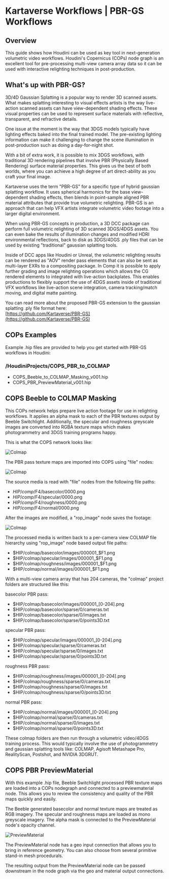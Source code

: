 # Kartaverse Workflows | PBR-GS Workflows

## Overview

This guide shows how Houdini can be used as key tool in next-generation volumetric video workflows. Houdini's Copernicus (COPs) node graph is an excellent tool for pre-processing multi-view camera array data so it can be used with interactive relighting techniques in post-production.

## What's up with PBR-GS?

3D/4D Gaussian Splatting is a popular way to render 3D scanned assets. What makes splatting interesting to visual effects artists is the way live-action scanned assets can have view-dependent shading effects. These visual properties can be used to represent surface materials with reflective, transparent, and refractive details.

One issue at the moment is the way that 3DGS models typically have lighting effects baked into the final trained model. The pre-existing lighting information can make it challenging to change the scene illumination in post-production such as doing a day-for-night shot.

With a bit of extra work, it is possible to mix 3DGS workflows, with traditional 3D rendering pipelines that involve PBR (Physically Based Rendering) surface material properties. This gives us the best of both worlds, where you can achieve a high degree of art direct-ability as you craft your final image.

Kartaverse uses the term "PBR-GS" for a specific type of hybrid gaussian splatting workflow. It uses spherical harmonics for the base view-dependent shading effects, then blends in point-sample aligned PBR material attributes that provide true volumetric relighting. PBR-GS is an approach that can help VFX artists integrate volumetric video footage into a larger digital environment.

When using PBR-GS concepts in production, a 3D DCC package can perform full volumetric relighting of 3D scanned 3DGS/4DGS assets. You can even bake the results of illumination changes and modified HDRI environmental reflections, back to disk as 3DGS/4DGS .ply files that can be used by existing "traditional" gaussian splatting tools.

Inside of DCC apps like Houdini or Unreal, the  volumetric relighting results can be rendered as "AOV" render pass elements that can also be sent as multi-layer EXRs to a compositing package. In Comp it is possible to apply further grading and image relighting operations which allows the CG rendered elements to integrated with live-action backplates. This enables productions to flexibly support the use of 4DGS assets inside of traditional VFX workflows like live-action scene integration, camera tracking/match moving, and digital matte painting.

You can read more about the proposed PBR-GS extension to the gaussian splatting .ply file format here:  
[https://github.com/Kartaverse/PBR-GS](https://github.com/Kartaverse/PBR-GS)

## COPs Examples

Example .hip files are provided to help you get started with PBR-GS workflows in Houdini:

### /HoudiniProjects/COPS_PBR_to_COLMAP

- COPS_Beeble_to_COLMAP_Masking_v001.hip
- COPS_PBR_PreviewMaterial_v001.hip

## COPS Beeble to COLMAP Masking

This COPs network helps prepare live action footage for use in relighting workflows. It applies an alpha mask to each of the PBR textures output by Beeble Switchlight. Additionally, the specular and roughness greyscale images are converted into RGBA texture maps which makes photogrammetry and 3DGS training programs happy.

This is what the COPS network looks like:

![Colmap](Images/COPS_Beeble_to_COLMAP_Masking.png)

The PBR pass texture maps are imported into COPS using "file" nodes:

![Colmap](Images/COPS_COLMAP_basecolor.png)

The source media is read with "file" nodes from the following file paths:

- $HIP/comp/$F4/basecolor/0000.png
- $HIP/comp/$F4/specular/0000.png
- $HIP/comp/$F4/roughness/0000.png
- $HIP/comp/$F4/normal/0000.png

After the images are modified, a "rop_image" node saves the footage:

![Colmap](Images/COPS_COLMAP_basecolor_rop_image.png)

The processed media is written back to a per-camera view COLMAP file hierarchy using "rop_image" node based output file paths:

- $HIP/colmap/basecolor/images/000001_$F1.png
- $HIP/colmap/specular/images/000001_$F1.png
- $HIP/colmap/roughness/images/000001_$F1.png
- $HIP/colmap/normal/images/000001_$F1.png

With a multi-view camera array that has 204 cameras, the "colmap" project folders are structured like this:

basecolor PBR pass:

- $HIP/colmap/basecolor/images/000001_[0-204].png
- $HIP/colmap/basecolor/sparse/0/cameras.txt
- $HIP/colmap/basecolor/sparse/0/images.txt
- $HIP/colmap/basecolor/sparse/0/points3D.txt

specular PBR pass:

- $HIP/colmap/specular/images/000001_[0-204].png
- $HIP/colmap/specular/sparse/0/cameras.txt
- $HIP/colmap/specular/sparse/0/images.txt
- $HIP/colmap/specular/sparse/0/points3D.txt

roughness PBR pass:

- $HIP/colmap/roughness/images/000001_[0-204].png
- $HIP/colmap/roughness/sparse/0/cameras.txt
- $HIP/colmap/roughness/sparse/0/images.txt
- $HIP/colmap/roughness/sparse/0/points3D.txt

normal PBR pass:

- $HIP/colmap/normal/images/000001_[0-204].png
- $HIP/colmap/normal/sparse/0/cameras.txt
- $HIP/colmap/normal/sparse/0/images.txt
- $HIP/colmap/normal/sparse/0/points3D.txt

These colmap folders are then run through a volumetric video/4DGS training process. This would typically involve the use of photogrammetry and gaussian splatting tools like: COLMAP, Agisoft Metashape Pro, RealityScan, Postshot, and NVIDIA 3DGRUT.

## COPS PBR PreviewMaterial

With this example .hip file, Beeble Switchlight processed PBR texture maps are loaded into a COPs nodegraph and connected to a previewmaterial node. This allows you to review the consistency and quality of the PBR maps quickly and easily.

The Beeble generated basecolor and normal texture maps are treated as RGB imagery. The specular and roughness maps are loaded as mono greyscale imagery. The alpha mask is connected to the PreviewMaterial node's opacity channel.

![PreviewMaterial](Images/COPS_PBR_PreviewMaterial.png)

The PreviewMaterial node has a geo input connection that allows you to bring in reference geometry. You can also choose from several primitive stand-in mesh procedurals.

The resulting output from the PreviewMaterial node can be passed downstream in the node graph via the geo and material output connections.
